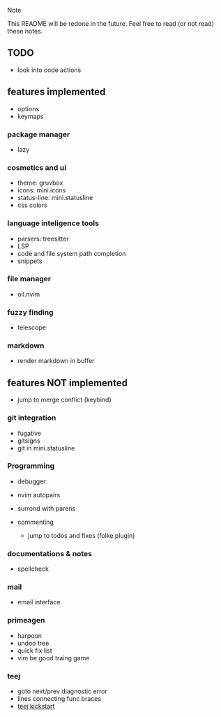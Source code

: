 > [!NOTE]
> This README will be redone in the future.
> Feel free to read (or not read) these notes.

## TODO 

* look into code actions

## features implemented

* options
* keymaps 

### package manager

* lazy

### cosmetics and ui

* theme: gruvbox
* icons: mini.icons
* status-line: mini.statusline
* css colors

### language inteligence tools

* parsers: treesitter
* LSP
* code and file system path completion 
* snippets 

### file manager

* oil.nvim

### fuzzy finding

* telescope

### markdown

* render markdown in buffer

## features **NOT** implemented

* jump to merge conflict (keybind)

### git integration

* fugative
* gitsigns
* git in mini.statusline

### Programming

* debugger

* nvim autopairs
* surrond with parens
* commenting
    * jump to todos and fixes (folke plugin)

### documentations & notes

* spellcheck

### mail

* email interface

### primeagen

* harpoon
* undoo tree
* quick fix list
* vim be good traing game

### teej

* goto next/prev diagnostic error
* lines connecting func braces
* [teej kickstart](https://www.youtube.com/watch?v=m8C0Cq9Uv9o&list=PLep05UYkc6wSbfeFvag6ui8lnPgLuo0oW&index=4)
